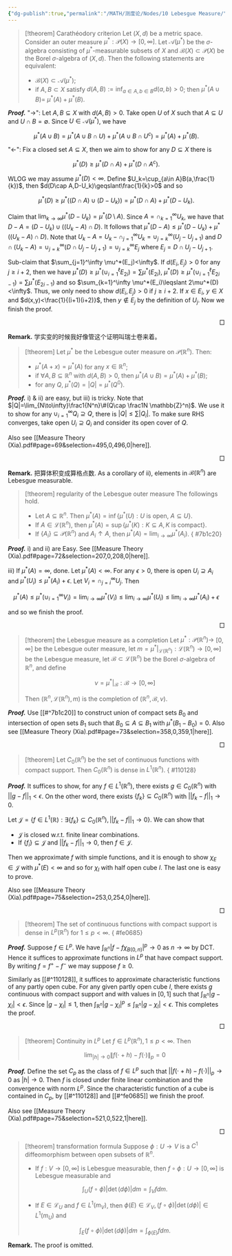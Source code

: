 ```yaml
---
{"dg-publish":true,"permalink":"/MATH/测度论/Nodes/10 Lebesgue Measure/","dgPassFrontmatter":true}
---
```



> [!theorem] Carathéodory criterion
> Let $(X, d)$ be a metric space. Consider an outer measure $\mu^*: \mathcal{P}(X) \rightarrow[0, \infty]$. Let $\mathcal{A}\left(\mu^*\right)$ be the $\sigma$-algebra consisting of $\mu^*$-measurable subsets of $X$ and $\mathcal{B}(X) \subset \mathcal{P}(X)$ be the Borel $\sigma$-algebra of $(X, d)$. Then the following statements are equivalent:
> - $\mathcal{B}(X) \subset \mathcal{A}\left(\mu^*\right)$;
> - if $A, B \subset X$ satisfy $d(A, B):=\inf _{a \in A, b \in B} d(a, b)>0$; then $\mu^*(A \cup B)=$ $\mu^*(A)+\mu^*(B)$.

**_Proof._**
"->": Let $A,B\subseteq X$ with $d(A,B)>0$. Take open $U$ of $X$ such that $A\subseteq U$ and $U\cap B=\emptyset$. Since $U\in\mathcal A(\mu^*)$, we have 

$$\mu^*(A\cup B)=\mu^*(A\cup B\cap U)+\mu^*(A\cup B\cap U^c)=\mu^*(A)+\mu^*(B).$$

"<-": Fix a closed set $A\subseteq X$, then we aim to show for any $D\subseteq X$ there is 

$$\mu^*(D)\geqslant\mu^*(D\cap A)+\mu^*(D\cap A^c).$$

WLOG we may assume $\mu^*(D)<\infty$. Define $U_k=\cup_{a\in A}B(a,\frac{1}{k})$, then $d(D\cap A,D-U_k)\geqslant\frac{1}{k}>0$ and so 

$$\mu^*(D)\geqslant\mu^*((D\cap A)\cup( D-U_k))=\mu^*(D\cap A)+\mu^*(D-U_k).$$

Claim that $\lim_{k\to\infty}\mu^*(D-U_k)=\mu^*(D\setminus A)$. Since $A=\cap_{k=1}^\infty U_k$, we have that $D-A=(D-U_k)\cup ((U_k-A)\cap D)$. It follows that $\mu^*(D-A)\leqslant \mu^*(D-U_k)+\mu^*((U_k-A)\cap D)$. Note that $U_k-A=U_k-\cap_{j=1}^\infty U_k=\cup_{j=k}^\infty(U_{j}-U_{j+1})$ and $D\cap(U_k-A)=\cup_{j=k}^\infty(D\cap U_j-U_{j+1})=\cup_{j=k}^\infty E_j$ where $E_j=D\cap U_j-U_{j+1}$. 

Sub-claim that $\sum_{j=1}^\infty \mu^*(E_j)<\infty$. If $d(E_i,E_j)>0$ for any $j\geqslant i+2$, then we have $\mu^*(D)\geqslant\mu^*(\cup_{i=1}^\ell E_{2i})=\sum\mu^*(E_{2i})$, $\mu^*(D)\geqslant\mu^*(\cup_{i=1}^\ell E_{2i-1})=\sum \mu^*(E_{2i-1})$ and so $\sum_{k=1}^\infty \mu^*(E_i)\leqslant 2\mu^*(D)<\infty$. Thus, we only need to show $d(E_i,E_j)>0$ if $j\geqslant i+2$. If $x\in E_i$, $y\in X$ and $d(x,y)<\frac{1}{(i+1)(i+2)}$, then $y\not\in E_j$ by the definition of $U_j$. Now we finish the proof.
<p align="right">□</p>

**Remark.** 学实变的时候我好像管这个证明叫瑞士卷来着。


> [!theorem]
> Let $\mu^*$ be the Lebesgue outer measure on $\mathcal{P}(\mathbb{R}^n)$. Then:
> - $\mu^*(A+x)=\mu^*(A)$ for any $x\in \mathbb{R}^n$;
> - if $\forall A,B\subseteq \mathbb{R}^n$ with $d(A,B)>0$, then $\mu^*(A\cup B)=\mu^*(A)+\mu^*(B)$;
> - for any $Q$, $\mu^*(Q)=|Q|=\mu^*(Q^0)$.

**_Proof._**
i) & ii) are easy, but iii) is tricky. Note that $|Q|=\lim_{N\to\infty}\frac1{N^n}\#(Q\cap \frac1N \mathbb{Z}^n)$. We use it to show for any $\cup_{i=1}^\infty Q_i\supseteq Q$, there is $|Q|\leqslant \sum |Q_i|$. To make sure RHS converges, take open $U_i\supseteq Q_i$ and consider its open cover of $Q$.

Also see [[Measure  Theory    (Xia).pdf#page=69&selection=495,0,496,0|here]].
<p align="right">□</p>

**Remark.** 把算体积变成算格点数. As a corollary of ii), elements in $\mathcal{B}(\mathbb{R}^n)$ are Lebesgue measurable.


> [!theorem] regularity of the Lebesgue outer measure
> The followings hold.
> - Let $A\subseteq \mathbb{R}^n$. Then $\mu^*(A)=\inf\{\mu^*(U):U\mbox{ is open, }A\subseteq U\}$.
> - If $A\in \mathcal L(\mathbb{R}^n)$, then $\mu^*(A)=\sup\{\mu^*(K):K\subseteq A,K\mbox{ is compact}\}$.
> - If $\{A_i\}\subseteq \mathcal{P}(\mathbb{R}^n)$ and $A_i\uparrow A$, then $\mu^*(A)=\lim_{i\to\infty}\mu^*(A_i)$.
{ #7b1c20}


**_Proof._**
i) and ii) are Easy. See [[Measure  Theory    (Xia).pdf#page=72&selection=207,0,208,0|here]]. 

iii) If $\mu^*(A)=\infty$, done. Let $\mu^*(A)<\infty$. For any $\epsilon>0$, there is open $U_i\supseteq A_i$ and $\mu^*(U_i)\leqslant \mu^*(A_i)+\epsilon$. Let $V_i=\cap_{j=i}^\infty U_j$. Then

$$\mu^*(A)\leqslant\mu^*(\cup_{i=1}^\infty V_i)=\lim_{i\to\infty}\mu^*(V_i)\leqslant \lim_{i\to\infty}\mu^*(U_i)\leqslant \lim_{i\to\infty}\mu^*(A_i)+\epsilon$$

and so we finish the proof.
<p align="right">□</p>


> [!theorem] the Lebesgue measure as a completion
> Let $\mu^*: \mathcal{P}\left(\mathbb{R}^n\right) \rightarrow$ $[0, \infty]$ be the Lebesgue outer measure, let $m=\left.\mu^*\right|_{\mathcal{L}\left(\mathbb{R}^n\right)}: \mathcal{L}\left(\mathbb{R}^n\right) \rightarrow[0, \infty]$ be the Lebesgue measure, let $\mathcal{B} \subset \mathcal{L}\left(\mathbb{R}^n\right)$ be the Borel $\sigma$-algebra of $\mathbb{R}^n$, and define
> 
> $$\nu=\left.\mu^*\right|_{\mathcal{B}}: \mathcal{B} \rightarrow[0, \infty]$$
> 
> Then $\left(\mathbb{R}^n, \mathcal{L}\left(\mathbb{R}^n\right), m\right)$ is the completion of $\left(\mathbb{R}^n, \mathcal{B}, \nu\right)$.

**_Proof._**
Use [[#^7b1c20]] to construct union of compact sets $B_0$ and intersection of open sets $B_1$ such that $B_0\subseteq A\subseteq B_1$ with $\mu^*(B_1-B_0)=0$. Also see [[Measure  Theory    (Xia).pdf#page=73&selection=358,0,359,1|here]]. 
<p align="right">□</p>


> [!theorem]
> Let $C_0(\mathbb{R}^n)$ be the set of continuous functions with compact support. Then $C_0(\mathbb{R}^n)$ is dense in $L^1(\mathbb{R}^n)$.
{ #110128}


**_Proof._**
It suffices to show, for any $f\in L^1(\mathbb{R}^n)$, there exists $g\in C_0(\mathbb{R}^n)$ with $||g-f||_1<\epsilon$. On the other word, there exists $\{f_k\}\subseteq C_0(\mathbb{R}^n)$ with $||f_k-f||_1\to 0$.

Let $\mathcal J=\{f\in L^1(\mathbb{R}):\exists \{f_k\}\subseteq C_0(\mathbb{R}^n),||f_k-f||_1\to 0\}$. We can show that 
- $\mathcal J$ is closed w.r.t. finite linear combinations.
- If $\{f_i\}\subseteq \mathcal J$ and $||f_k-f||_1\to 0$, then $f\in\mathcal J$.

Then we approximate $f$ with simple functions, and it is enough to show $\chi_E\in \mathcal J$ with $\mu^*(E)<\infty$ and so for $\chi_I$ with half open cube $I$. The last one is easy to prove. 

Also see [[Measure  Theory    (Xia).pdf#page=75&selection=253,0,254,0|here]]. 
<p align="right">□</p>


> [!theorem]
> The set of continuous functions with compact support is dense in $L^p\left(\mathbb{R}^n\right)$ for $1 \leqslant p<\infty$.
{ #fe0685}


**_Proof._**
Suppose $f \in L^p$. We have $\int_{\mathbb{R}^n}\left|f-f \chi_{B(0, n)}\right|^p \rightarrow 0$ as $n \rightarrow \infty$ by DCT. Hence it suffices to approximate functions in $L^p$ that have compact support. By writing $f=f^{+}-f^{-}$ we may suppose $f \geqslant 0$. 

Similarly as [[#^110128]], it suffices to approximate characteristic functions of any partly open cube. For any given partly open cube $I$, there exists $g$ continuous with compact support and with values in $[0,1]$ such that $\int_{\mathbb{R}^n}\left|g-\chi_I\right|<\epsilon$. Since $\left|g-\chi_I\right| \leqslant 1$, then $\int_{\mathbb{R}^n}\left|g-\chi_I\right|^p \leqslant \int_{\mathbb{R}^n}\left|g-\chi_I\right|<\epsilon$. This completes the proof.
<p align="right">□</p>


> [!theorem] Continuity in $L^p$
> Let $f \in L^p\left(\mathbb{R}^n\right), 1 \leq p<\infty$. Then
> 
> $$\lim _{|h| \rightarrow 0}\|f(\cdot+h)-f(\cdot)\|_p=0$$

**_Proof._**
Define the set $C_p$ as the class of $f\in L^p$ such that $||f(\cdot+h)-f(\cdot)||_p\to 0$ as $|h|\to 0$. Then $f$ is closed under finite linear combination and the convergence with norm $L^p$. Since the characteristic function of a cube is contained in $C_p$, by [[#^110128]] and [[#^fe0685]] we finish the proof. 

Also see [[Measure  Theory    (Xia).pdf#page=75&selection=521,0,522,1|here]].
<p align="right">□</p>


> [!theorem] transformation formula
> Suppose $\phi: U \rightarrow V$ is a $C^1$ diffeomorphism between open subsets of $\mathbb{R}^n$.
> - If $f: V \rightarrow[0, \infty]$ is Lebesgue measurable, then $f \circ \phi: U \rightarrow[0, \infty]$ is Lebesgue measurable and
> 
> $$\int_U(f \circ \phi)|\operatorname{det}(d \phi)| d m=\int_V f d m .$$
>
> - If $E \in \mathcal{L}_U$ and $f \in L^1\left(m_V\right)$, then $\phi(E) \in \mathcal{L}_V,(f \circ \phi)|\operatorname{det}(d \phi)| \in L^1\left(m_U\right)$ and
> 
> $$\int_E(f \circ \phi)|\operatorname{det}(d \phi)| d m=\int_{\phi(E)} f d m .$$

**Remark.** The proof is omitted. 
